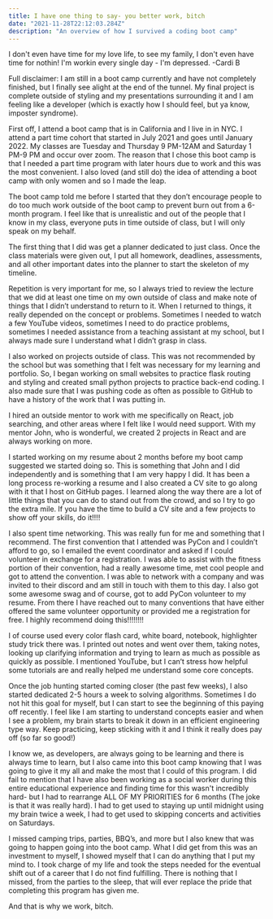 ```yaml
---
title: I have one thing to say- you better work, bitch
date: "2021-11-28T22:12:03.284Z"
description: "An overview of how I survived a coding boot camp"
---
```


I don't even have time for my love life, to see my family, I don't even have time for nothin! I'm workin every single day - I'm depressed. -Cardi B

Full disclaimer: I am still in a boot camp currently and have not completely finished, but I finally see alight at the end of the tunnel. My final project is complete outside of styling and my presentations surrounding it and I am feeling like a developer (which is exactly how I should feel, but ya know, imposter syndrome).

First off, I attend a boot camp that is in California and I live in in NYC. I attend a part time cohort that started in July 2021 and goes until January 2022. My classes are Tuesday and Thursday 9 PM-12AM and Saturday 1 PM-9 PM and occur over zoom. The reason that I chose this boot camp is that I needed a part time program with later hours due to work and this was the most convenient. I also loved (and still do) the idea of attending a boot camp with only women and so I made the leap.

The boot camp told me before I started that they don’t encourage people to do too much work outside of the boot camp to prevent burn out from a 6-month program. I feel like that is unrealistic and out of the people that I know in my class, everyone puts in time outside of class, but I will only speak on my behalf.

The first thing that I did was get a planner dedicated to just class. Once the class materials were given out, I put all homework, deadlines, assessments, and all other important dates into the planner to start the skeleton of my timeline.

Repetition is very important for me, so I always tried to review the lecture that we did at least one time on my own outside of class and make note of things that I didn’t understand to return to it. When I returned to things, it really depended on the concept or problems. Sometimes I needed to watch a few YouTube videos, sometimes I need to do practice problems, sometimes I needed assistance from a teaching assistant at my school, but I always made sure I understand what I didn’t grasp in class.

I also worked on projects outside of class. This was not recommended by the school but was something that I felt was necessary for my learning and portfolio. So, I began working on small websites to practice flask routing and styling and created small python projects to practice back-end coding. I also made sure that I was pushing code as often as possible to GitHub to have a history of the work that I was putting in.

I hired an outside mentor to work with me specifically on React, job searching, and other areas where I felt like I would need support. With my mentor John, who is wonderful, we created 2 projects in React and are always working on more. 

I started working on my resume about 2 months before my boot camp suggested we started doing so. This is something that John and I did independently and is something that I am very happy I did. It has been a long process re-working a resume and I also created a CV site to go along with it that I host on GitHub pages. I learned along the way there are a lot of little things that you can do to stand out from the crowd, and so I try to go the extra mile. If you have the time to build a CV site and a few projects to show off your skills, do it!!!!

I also spent time networking. This was really fun for me and something that I recommend. The first convention that I attended was PyCon and I couldn’t afford to go, so I emailed the event coordinator and asked if I could volunteer in exchange for a registration. I was able to assist with the fitness portion of their convention, had a really awesome time, met cool people and got to attend the convention. I was able to network with a company and was invited to their discord and am still in touch with them to this day. I also got some awesome swag and of course, got to add PyCon volunteer to my resume. From there I have reached out to many conventions that have either offered the same volunteer opportunity or provided me a registration for free. I highly recommend doing this!!!!!!!! 

I of course used every color flash card, white board, notebook, highlighter study trick there was. I printed out notes and went over them, taking notes, looking up clarifying information and trying to learn as much as possible as quickly as possible. I mentioned YouTube, but I can’t stress how helpful some tutorials are and really helped me understand some core concepts.

Once the job hunting started coming closer (the past few weeks), I also started dedicated 2-5 hours a week to solving algorithms. Sometimes I do not hit this goal for myself, but I can start to see the beginning of this paying off recently. I feel like I am starting to understand concepts easier and when I see a problem, my brain starts to break it down in an efficient engineering type way. Keep practicing, keep sticking with it and I think it really does pay off (so far so good!) 

I know we, as developers, are always going to be learning and there is always time to learn, but I also came into this boot camp knowing that I was going to give it my all and make the most that I could of this program. I did fail to mention that I have also been working as a social worker during this entire educational experience and finding time for this wasn't incredibly hard- but I had to rearrange ALL OF MY PRIORITIES for 6 months (The joke is that it was really hard). I had to get used to staying up until midnight using my brain twice a week, I had to get used to skipping concerts and activities on Saturdays. 

I missed camping trips, parties, BBQ’s, and more but I also knew that was going to happen going into the boot camp. What I did get from this was an investment to myself, I showed myself that I can do anything that I put my mind to. I took charge of my life and took the steps needed for the eventual shift out of a career that I do not find fulfilling. There is nothing that I missed, from the parties to the sleep, that will ever replace the pride that completing this program has given me. 

And that is why we work, bitch. 
